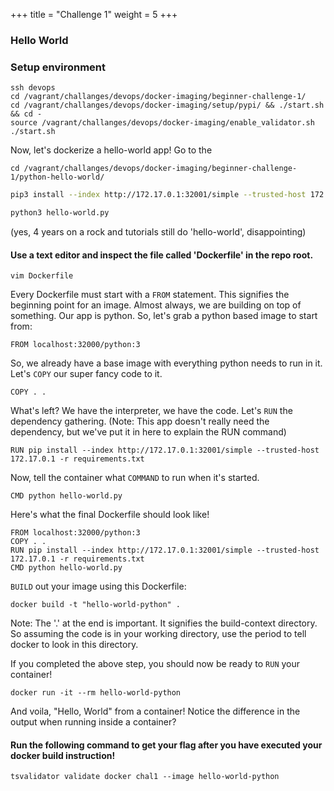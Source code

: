 +++
title = "Challenge 1"
weight = 5
+++

### Hello World

### Setup environment
```
ssh devops
cd /vagrant/challanges/devops/docker-imaging/beginner-challenge-1/
cd /vagrant/challanges/devops/docker-imaging/setup/pypi/ && ./start.sh && cd -
source /vagrant/challanges/devops/docker-imaging/enable_validator.sh
./start.sh
```

Now, let's dockerize a hello-world app! Go to the
```
cd /vagrant/challanges/devops/docker-imaging/beginner-challenge-1/python-hello-world/
```


```bash
pip3 install --index http://172.17.0.1:32001/simple --trusted-host 172.17.0.1 -r requirements.txt

python3 hello-world.py
```
(yes, 4 years on a rock and tutorials still do 'hello-world', disappointing)


#### Use a text editor and inspect the file called 'Dockerfile' in the repo root.

`vim Dockerfile`

Every Dockerfile must start with a `FROM` statement. This signifies the beginning point for an image. Almost always, we are building on top of something. Our app is python. So, let's grab a python based image to start from:

`FROM localhost:32000/python:3`

So, we already have a base image with everything python needs to run in it. Let's `COPY` our super fancy code to it.

`COPY . .`

What's left? We have the interpreter, we have the code. Let's `RUN` the dependency gathering.
(Note: This app doesn't really need the dependency, but we've put it in here to explain the RUN command)

`RUN pip install --index http://172.17.0.1:32001/simple --trusted-host 172.17.0.1 -r requirements.txt`

Now, tell the container what `COMMAND` to run when it's started.

`CMD python hello-world.py`

Here's what the final Dockerfile should look like!

```Docker
FROM localhost:32000/python:3
COPY . .
RUN pip install --index http://172.17.0.1:32001/simple --trusted-host 172.17.0.1 -r requirements.txt
CMD python hello-world.py
```

`BUILD` out your image using this Dockerfile:

`docker build -t "hello-world-python" .`

Note: The '.' at the end is important. It signifies the build-context directory. So assuming the code is in your working directory, use the period to tell docker to look in this directory.

If you completed the above step, you should now be ready to `RUN` your container!

`docker run -it --rm hello-world-python`

And voila,  "Hello, World" from a container!
Notice the difference in the output when running inside a container?


#### Run the following command to get your flag after you have executed your docker build instruction!

`tsvalidator validate docker chal1 --image hello-world-python`
